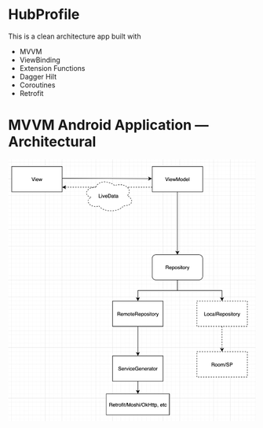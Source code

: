 # HubProfile
This is a clean architecture app built with

- MVVM
- ViewBinding
- Extension Functions
- Dagger Hilt
- Coroutines
- Retrofit

# MVVM Android Application — Architectural

![Architectural](https://github.com/NinhvanLuyen/HubProfile/blob/master/images/architecture.png?raw=true)
